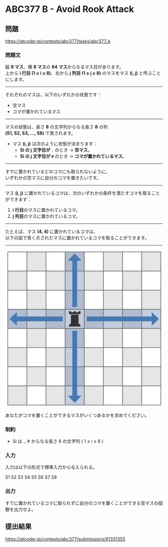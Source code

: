 # ABC377 B - Avoid Rook Attack

## 問題
https://atcoder.jp/contests/abc377/tasks/abc377_b

### 問題文

縦 **8 マス**、横 **8 マス**の **64 マス**からなるマス目があります。  
上から **i 行目 (1 ≤ i ≤ 8)**、左から **j 列目 (1 ≤ j ≤ 8)** のマスをマス **(i, j)** と呼ぶことにします。

---

それぞれのマスは、以下のいずれかの状態です：
- 空マス
- コマが置かれているマス

---

マスの状態は、長さ **8** の文字列からなる長さ **8** の列  
**(S1, S2, S3, …, S8)** で表されます。

- マス **(i, j)** は次のように状態が決まります：
  - **Si の j 文字目が `.`** のとき → **空マス**。
  - **Si の j 文字目が `#`** のとき → **コマが置かれているマス**。

---

すでに置かれているどのコマにも取られないように、  
いずれかの空マスに自分のコマを置きたいです。

---

マス **(i, j)** に置かれているコマは、次のいずれかの条件を満たすコマを取ることができます：

1. **i 行目**のマスに置かれているコマ。
2. **j 列目**のマスに置かれているコマ。

---

たとえば、マス **(4, 4)** に置かれているコマは、  
以下の図で青く示されたマスに置かれているコマを取ることができます。

---

![alt text](image.png)


あなたがコマを置くことができるマスがいくつあるかを求めてください。



### 制約

- Si は ., # からなる長さ 8 の文字列 ( 1 ≤ i ≤ 8 )

### 入力

入力は以下の形式で標準入力から与えられる。

S1
​S2
​S3
​S4
​S5
​S6
S7
​S8
​
### 出力

すでに置かれているコマに取られずに自分のコマを置くことができる空マスの個数を出力せよ。

## 提出結果

https://atcoder.jp/contests/abc377/submissions/61331355
